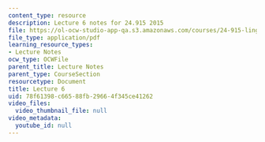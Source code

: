 ```yaml
---
content_type: resource
description: Lecture 6 notes for 24.915 2015
file: https://ol-ocw-studio-app-qa.s3.amazonaws.com/courses/24-915-linguistic-phonetics-fall-2015/78f61398c66588fb29664f345ce41262_MIT24_915F15_lec6.pdf
file_type: application/pdf
learning_resource_types:
- Lecture Notes
ocw_type: OCWFile
parent_title: Lecture Notes
parent_type: CourseSection
resourcetype: Document
title: Lecture 6
uid: 78f61398-c665-88fb-2966-4f345ce41262
video_files:
  video_thumbnail_file: null
video_metadata:
  youtube_id: null
---
```

